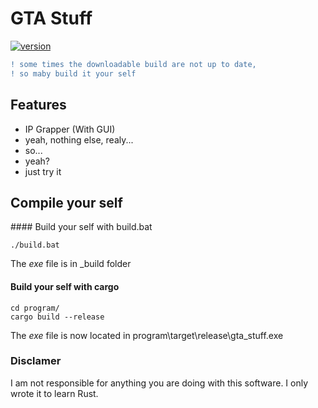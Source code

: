 # GTA Stuff

[![version](https://img.shields.io/badge/version-0.0.2-gree.svg)](https://semver.org)

```diff
! some times the downloadable build are not up to date, 
! so maby build it your self
```

## Features

- IP Grapper (With GUI)
- yeah, nothing else, realy...
- so...
- yeah?
- just try it

## Compile your self

#### Build your self with build.bat

```batch
./build.bat
```

The _exe_ file is in _build folder

#### Build your self with cargo

```batch
cd program/
cargo build --release
```

The _exe_ file is now located in program\target\release\gta_stuff.exe

### Disclamer

I am not responsible for anything you are doing with this software. 
I only wrote it to learn Rust.
